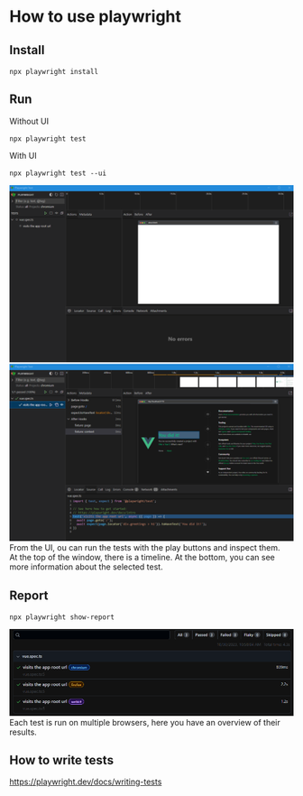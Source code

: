 # How to use playwright
## Install
```
npx playwright install
```

## Run
Without UI
```
npx playwright test
```
With UI
```
npx playwright test --ui
```
![Alt text](image-1.png)
![Alt text](image-2.png)
From the UI, ou can run the tests with the play buttons and inspect them.  
At the top of the window, there is a timeline. At the bottom, you can see more information about the selected test.

## Report
```
npx playwright show-report
```
![Alt text](image.png)
Each test is run on multiple browsers, here you have an overview of their results.

## How to write tests
https://playwright.dev/docs/writing-tests
